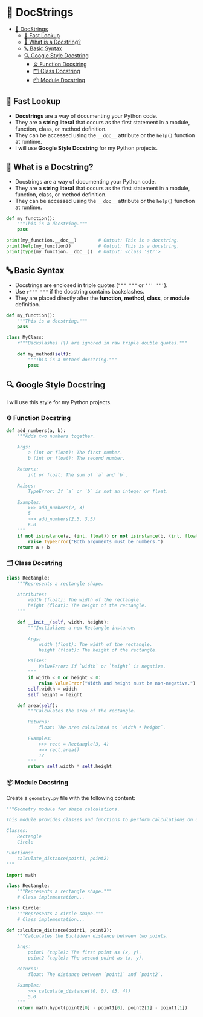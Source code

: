 # 📜 DocStrings

- [📜 DocStrings](#-docstrings)
  - [👀 Fast Lookup](#-fast-lookup)
  - [🧐 What is a Docstring?](#-what-is-a-docstring)
  - [🔤 Basic Syntax](#-basic-syntax)
  - [🔍 Google Style Docstring](#-google-style-docstring)
    - [⚙️ Function Docstring](#️-function-docstring)
    - [🗂️ Class Docstring](#️-class-docstring)
    - [📦 Module Docstring](#-module-docstring)

## 👀 Fast Lookup

- **Docstrings** are a way of documenting your Python code.
- They are a **string literal** that occurs as the first statement in a module, function, class, or method definition.
- They can be accessed using the `__doc__` attribute or the `help()` function at runtime.
- I will use **Google Style Docstring** for my Python projects.

## 🧐 What is a Docstring?

- Docstrings are a way of documenting your Python code.
- They are a **string literal** that occurs as the first statement in a module, function, class, or method definition.
- They can be accessed using the `__doc__` attribute or the `help()` function at runtime.

```python
def my_function():
    """This is a docstring."""
    pass

print(my_function.__doc__)        # Output: This is a docstring.
print(help(my_function))          # Output: This is a docstring.
print(type(my_function.__doc__))  # Output: <class 'str'>
```

## 🔤 Basic Syntax

- Docstrings are enclosed in triple quotes (`""" """` or `''' '''`).
- Use `r""" """` if the docstring contains backslashes.
- They are placed directly after the **function**, **method**, **class**, or **module** definition.

```python
def my_function():
    """This is a docstring."""
    pass

class MyClass:
    r"""Backslashes (\) are ignored in raw triple double quotes."""

    def my_method(self):
        """This is a method docstring."""
        pass
```

## 🔍 Google Style Docstring

I will use this style for my Python projects.

### ⚙️ Function Docstring

```python
def add_numbers(a, b):
    """Adds two numbers together.

    Args:
        a (int or float): The first number.
        b (int or float): The second number.

    Returns:
        int or float: The sum of `a` and `b`.

    Raises:
        TypeError: If `a` or `b` is not an integer or float.

    Examples:
        >>> add_numbers(2, 3)
        5
        >>> add_numbers(2.5, 3.5)
        6.0
    """
    if not isinstance(a, (int, float)) or not isinstance(b, (int, float)):
        raise TypeError("Both arguments must be numbers.")
    return a + b

```

### 🗂️ Class Docstring

```python
class Rectangle:
    """Represents a rectangle shape.

    Attributes:
        width (float): The width of the rectangle.
        height (float): The height of the rectangle.
    """

    def __init__(self, width, height):
        """Initializes a new Rectangle instance.

        Args:
            width (float): The width of the rectangle.
            height (float): The height of the rectangle.

        Raises:
            ValueError: If `width` or `height` is negative.
        """
        if width < 0 or height < 0:
            raise ValueError("Width and height must be non-negative.")
        self.width = width
        self.height = height

    def area(self):
        """Calculates the area of the rectangle.

        Returns:
            float: The area calculated as `width * height`.

        Examples:
            >>> rect = Rectangle(3, 4)
            >>> rect.area()
            12
        """
        return self.width * self.height
```

### 📦 Module Docstring

Create a `geometry.py` file with the following content:

```python
"""Geometry module for shape calculations.

This module provides classes and functions to perform calculations on different geometric shapes like rectangles and circles.

Classes:
    Rectangle
    Circle

Functions:
    calculate_distance(point1, point2)
"""

import math

class Rectangle:
    """Represents a rectangle shape."""
    # Class implementation...

class Circle:
    """Represents a circle shape."""
    # Class implementation...

def calculate_distance(point1, point2):
    """Calculates the Euclidean distance between two points.

    Args:
        point1 (tuple): The first point as (x, y).
        point2 (tuple): The second point as (x, y).

    Returns:
        float: The distance between `point1` and `point2`.

    Examples:
        >>> calculate_distance((0, 0), (3, 4))
        5.0
    """
    return math.hypot(point2[0] - point1[0], point2[1] - point1[1])
```
